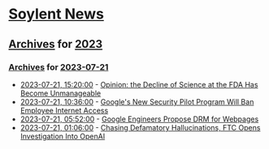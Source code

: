 # [Soylent News](../../../README.md)

## [Archives](../../index.md) for [2023](../index.md)

### [Archives](../../index.md) for [2023-07-21](index.md)

* [2023-07-21, 15:20:00](https://soylentnews.org/article.pl?sid=23/07/20/1351250&from=rss) - [Opinion:  the Decline of Science at the FDA Has Become Unmanageable](https://soylentnews.org/article.pl?sid=23/07/20/1351250&from=rss)
* [2023-07-21, 10:36:00](https://soylentnews.org/article.pl?sid=23/07/20/1256203&from=rss) - [Google's New Security Pilot Program Will Ban Employee Internet Access](https://soylentnews.org/article.pl?sid=23/07/20/1256203&from=rss)
* [2023-07-21, 05:52:00](https://soylentnews.org/article.pl?sid=23/07/20/1253212&from=rss) - [Google Engineers Propose DRM for Webpages](https://soylentnews.org/article.pl?sid=23/07/20/1253212&from=rss)
* [2023-07-21, 01:06:00](https://soylentnews.org/article.pl?sid=23/07/20/0136258&from=rss) - [Chasing Defamatory Hallucinations, FTC Opens Investigation Into OpenAI](https://soylentnews.org/article.pl?sid=23/07/20/0136258&from=rss)
